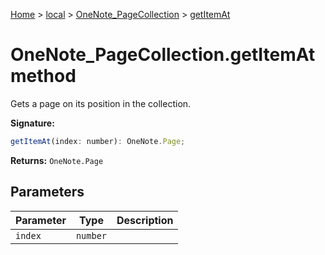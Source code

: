 [Home](./index) &gt; [local](local.md) &gt; [OneNote\_PageCollection](local.onenote_pagecollection.md) &gt; [getItemAt](local.onenote_pagecollection.getitemat.md)

# OneNote\_PageCollection.getItemAt method

Gets a page on its position in the collection.

**Signature:**
```javascript
getItemAt(index: number): OneNote.Page;
```
**Returns:** `OneNote.Page`

## Parameters

|  Parameter | Type | Description |
|  --- | --- | --- |
|  `index` | `number` |  |

